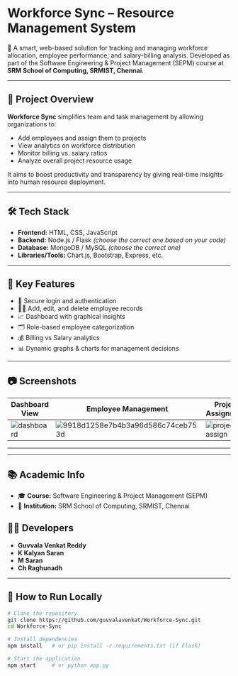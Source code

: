 # Workforce Sync – Resource Management System

🚀 A smart, web-based solution for tracking and managing workforce allocation, employee performance, and salary-billing analysis. Developed as part of the Software Engineering & Project Management (SEPM) course at **SRM School of Computing, SRMIST, Chennai**.

---

## 📌 Project Overview

**Workforce Sync** simplifies team and task management by allowing organizations to:

- Add employees and assign them to projects
- View analytics on workforce distribution
- Monitor billing vs. salary ratios
- Analyze overall project resource usage

It aims to boost productivity and transparency by giving real-time insights into human resource deployment.

---

## 🛠️ Tech Stack

- **Frontend:** HTML, CSS, JavaScript
- **Backend:** Node.js / Flask *(choose the correct one based on your code)*
- **Database:** MongoDB / MySQL *(choose the correct one)*
- **Libraries/Tools:** Chart.js, Bootstrap, Express, etc.

---

## 🎯 Key Features

- 🔐 Secure login and authentication
- 🧑‍💼 Add, edit, and delete employee records
- 📈 Dashboard with graphical insights
- 🗂️ Role-based employee categorization
- 💰 Billing vs Salary analytics
- 📊 Dynamic graphs & charts for management decisions

---

## 📷 Screenshots

| Dashboard View | Employee Management | Project Assignment |
|----------------|---------------------|--------------------|
| ![dashboard](https://github.com/user-attachments/assets/e1add65b-26ce-4fca-aa15-97a95bd4612f) | ![9918d1258e7b4b3a96d586c74ceb753d](https://github.com/user-attachments/assets/4f35bc70-7ef4-4a73-acdc-f803aa372205) |![project assign](https://github.com/user-attachments/assets/405b43f9-3ca9-4788-84bb-592f88fcba10) |

---


---

## 📚 Academic Info

- 🎓 **Course:** Software Engineering & Project Management (SEPM)
- 🏫 **Institution:** SRM School of Computing, SRMIST, Chennai
## 👨‍💻 Developers

- **Guvvala Venkat Reddy**
- **K Kalyan Saran**
- **M Saran**
- **Ch Raghunadh**

---

## 📌 How to Run Locally

```bash
# Clone the repository
git clone https://github.com/guvvalavenkat/Workforce-Sync.git
cd Workforce-Sync

# Install dependencies
npm install   # or pip install -r requirements.txt (if Flask)

# Start the application
npm start     # or python app.py
